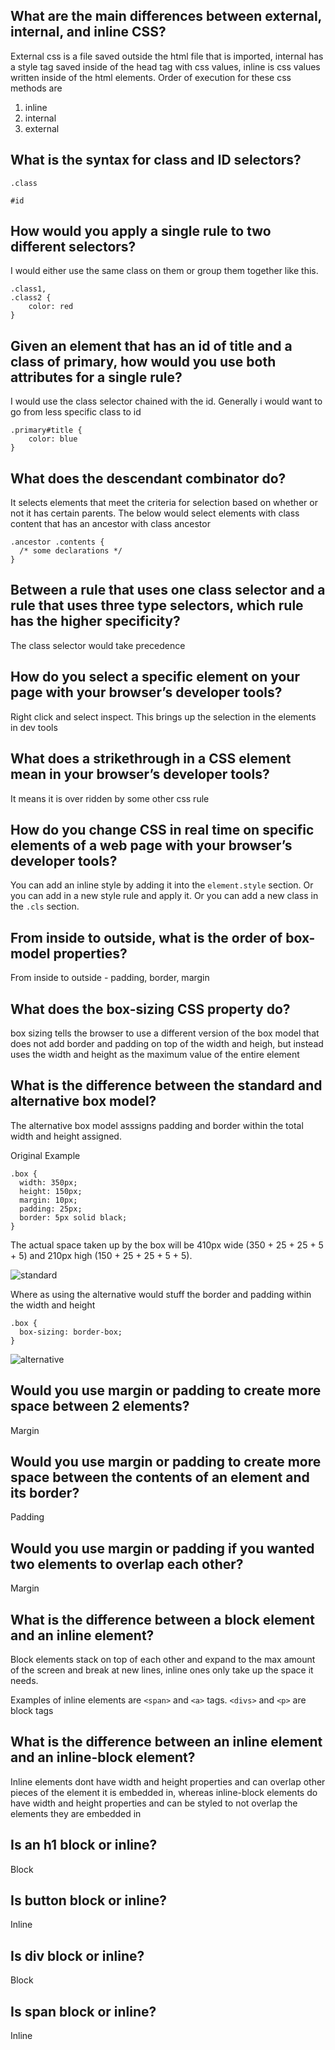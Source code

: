 ## What are the main differences between external, internal, and inline CSS?
External css is a file saved outside the html file that is imported, internal has a style tag saved inside of the head tag with css values, inline is css values written inside of the html elements. 
Order of execution for these css methods are

1. inline
2. internal
3. external 

## What is the syntax for class and ID selectors?
`.class` 

`#id`

## How would you apply a single rule to two different selectors?
I would either use the same class on them or group them together like this.

```
.class1,
.class2 {
    color: red
}
```

## Given an element that has an id of title and a class of primary, how would you use both attributes for a single rule?

I would use the class selector chained with the id. Generally i would want to go from less specific class to id

```
.primary#title {
    color: blue
}
```

## What does the descendant combinator do?

It selects elements that meet the criteria for selection based on whether or not it has certain parents. The below would select elements with class content that has an ancestor with class ancestor

```
.ancestor .contents {
  /* some declarations */
}
```

## Between a rule that uses one class selector and a rule that uses three type selectors, which rule has the higher specificity?

The class selector would take precedence

## How do you select a specific element on your page with your browser’s developer tools?
Right click and select inspect. This brings up the selection in the elements in dev tools

## What does a strikethrough in a CSS element mean in your browser’s developer tools?
It means it is over ridden by some other css rule

## How do you change CSS in real time on specific elements of a web page with your browser’s developer tools?
You can add an inline style by adding it into the `element.style` section. Or you can add in a new style rule and apply it. Or you can add a new class in the `.cls` section.

## From inside to outside, what is the order of box-model properties?
From inside to outside - padding, border, margin

## What does the box-sizing CSS property do?
box sizing tells the browser to use a different version of the box model that does not add border and padding on top of the width and heigh, but instead uses the width and height as the maximum value of the entire element

## What is the difference between the standard and alternative box model?
The alternative box model asssigns padding and border within the total width and height assigned. 

Original Example

```
.box {
  width: 350px;
  height: 150px;
  margin: 10px;
  padding: 25px;
  border: 5px solid black;
}
```
The actual space taken up by the box will be 410px wide (350 + 25 + 25 + 5 + 5) and 210px high (150 + 25 + 25 + 5 + 5).

![standard](https://developer.mozilla.org/en-US/docs/Learn/CSS/Building_blocks/The_box_model/standard-box-model.png)

Where as using the alternative would stuff the border and padding within the width and height
```
.box {
  box-sizing: border-box;
}
```
![alternative](https://developer.mozilla.org/en-US/docs/Learn/CSS/Building_blocks/The_box_model/alternate-box-model.png)

## Would you use margin or padding to create more space between 2 elements?
Margin

## Would you use margin or padding to create more space between the contents of an element and its border?
Padding

## Would you use margin or padding if you wanted two elements to overlap each other?
Margin

## What is the difference between a block element and an inline element?
Block elements stack on top of each other and expand to the max amount of the screen and break at new lines, inline ones only take up the space it needs. 

Examples of inline elements are `<span>` and `<a>` tags. `<divs>` and `<p>` are block tags

## What is the difference between an inline element and an inline-block element?
Inline elements dont have width and height properties and can overlap other pieces of the element it is embedded in, whereas inline-block elements do have width and height properties and can be styled to not overlap the elements they are embedded in 

## Is an h1 block or inline?
Block

## Is button block or inline?
Inline

## Is div block or inline?
Block

## Is span block or inline?
Inline